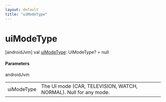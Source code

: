 ```yaml
---
layout: default
title: "uiModeType"
---
```


# uiModeType

[androidJvm]
val [uiModeType](ui-mode-type.md): UiModeType? = null

#### Parameters

androidJvm

| | |
|---|---|
| uiModeType | The UI mode (CAR, TELEVISION, WATCH, NORMAL). Null for any mode. |